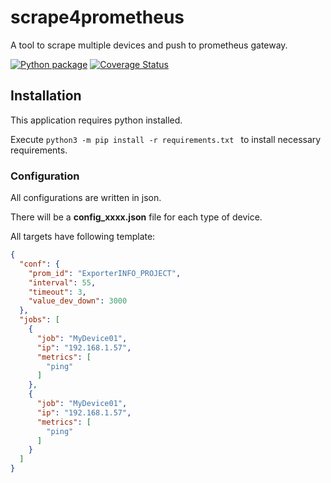 # scrape4prometheus

A tool to scrape multiple devices and push to prometheus gateway.

[![Python package](https://github.com/fabian57fabian/scrape4prometheus/actions/workflows/ci.yml/badge.svg)](https://github.com/fabian57fabian/scrape4prometheus/actions/workflows/ci.yml)
[![Coverage Status](https://coveralls.io/repos/github/fabian57fabian/scrape4prometheus/badge.svg)](https://coveralls.io/github/fabian57fabian/scrape4prometheus)


## Installation

This application requires python installed.

Execute ```python3 -m pip install -r requirements.txt ``` to install necessary requirements.

### Configuration

All configurations are written in json.

There will be a **config_xxxx.json** file for each type of device.

All targets have following template:

```json
{
  "conf": {
    "prom_id": "ExporterINFO_PROJECT",
    "interval": 55,
    "timeout": 3,
    "value_dev_down": 3000
  },
  "jobs": [
    {
      "job": "MyDevice01", 
      "ip": "192.168.1.57",
      "metrics": [
        "ping"
      ]
    },
    {
      "job": "MyDevice01", 
      "ip": "192.168.1.57",
      "metrics": [
        "ping"
      ]
    }
  ]
}
```
